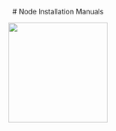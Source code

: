 
<p align="center">
# Node Installation Manuals




<p style="font-size:14px" align="right">


<p align="center">
 <img height="200" height="auto" src="https://i.postimg.cc/Jz7zcPfM/logo3.png">

